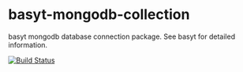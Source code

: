 # basyt-mongodb-collection
basyt mongodb database connection package. See basyt for detailed information.

[![Build Status](https://travis-ci.org/ytlabs/basyt-mongodb-collection.svg)](http://travis-ci.org/ytlabs/basyt-mongodb-collection)
